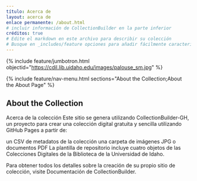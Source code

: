```yaml
---
título: Acerca de
layout: acerca de
enlace permanente: /about.html
# incluir información de CollectionBuilder en la parte inferior
créditos: true
# Edite el markdown en este archivo para describir su colección
# Busque en _includes/feature opciones para añadir fácilmente características a la página
---
```


{% include feature/jumbotron.html objectid="https://cdil.lib.uidaho.edu/images/palouse_sm.jpg" %}

{% include feature/nav-menu.html sections="About the Collection;About the About Page" %}

## About the Collection

Acerca de la colección
Este sitio se genera utilizando CollectionBuilder-GH, un proyecto para crear una colección digital gratuita y sencilla utilizando GitHub Pages a partir de:

un CSV de metadatos de la colección
una carpeta de imágenes JPG o documentos PDF
La plantilla de repositorio incluye cuatro objetos de las Colecciones Digitales de la Biblioteca de la Universidad de Idaho.

Para obtener todos los detalles sobre la creación de su propio sitio de colección, visite Documentación de CollectionBuilder.

